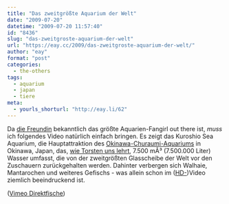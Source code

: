 ```yaml
---
title: "Das zweitgrößte Aquarium der Welt"
date: "2009-07-20"
datetime: "2009-07-20 11:57:40"
id: "8436"
slug: "das-zweitgroste-aquarium-der-welt"
url: "https://eay.cc/2009/das-zweitgroste-aquarium-der-welt/"
author: "eay"
format: "post"
categories:
  - the-others
tags:
  - aquarium
  - japan
  - tiere
meta:
  - yourls_shorturl: "http://eay.li/62"
---
```


Da [die Freundin](http://twitter.com/Limpi) bekanntlich das größte Aquarien-Fangirl out there ist, _muss_ ich folgendes Video natürlich einfach bringen. Es zeigt das Kuroshio Sea Aquarium, die Hauptattraktion des [Okinawa-Churaumi-Aquariums](http://www.kaiyouhaku.com/en/index.html) in Okinawa, Japan, das, [wie Torsten uns lehrt](http://www.feingut.de/2009/07/19/weltzweitgrostes-aquarium-kuroshio-sea/), 7.500 mÂ³ (7.500.000 Liter) Wasser umfasst, die von der zweitgrößten Glasscheibe der Welt vor den Zuschauern zurückgehalten werden. Dahinter verbergen sich Walhaie, Mantarochen und weiteres Gefischs - was allein schon im ([HD-](http://vimeo.com/5606758))Video ziemlich beeindruckend ist.

 ([Vimeo Direktfische](http://vimeo.com/5606758))
